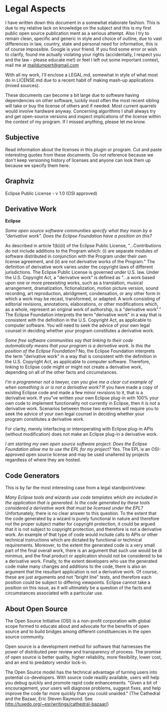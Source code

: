 
Legal Aspects
=============

I have written down this document in a somewhat elaborate fashion. This is due
to my relative lack on knowledge on the subject and this is my first public
open source publication ment as a serious attempt. Also I try to remain clean,
specific and generic in style and choice of outline, due to vast differences in
law, country, state and personal need for information, this is of course
impossible. Google is your friend. If you find some error or wish to clarify,
found me actually violating your rights (accidentally, I respect you and the
law - please educate me!) or feel I left out some important context, mail me at
maildumpert@gmail.com

With all my work, I'll enclose a LEGAL.md, somewhat in style of what most do in
LICENSE.md due to a recent habit of making mash-up applications (mixed sources).

These documents can become a bit large due to software having dependencies on
other software, luckily most often the most recent sibling will take or buy the
license of others and if needed. Most current quarrels would involve hardware
anyway. Concerning algorithms I shall always try and get open-source versions
and inspect implications of the license within the context of my program. If I
missed anything, please let me know.

Subjective
----------

Read information about the licenses in this plugin or program. Cut and paste
interesting quotes from these documents. Do not reference because we don't
keep versioning history of licenses and anyone can look them up because we
specify them here.

Graphviz
--------

Eclipse Public License - v 1.0 (OSI approved)


Derivative Work
---------------

__Eclipse__

_Some open source software communities specify what they mean by a "derivative
work". Does the Eclipse Foundation have a position on this?_

As described in article 1(b)(ii) of the Eclipse Public License,
"...Contributions do not include additions to the Program which: (i) are
separate modules of software distributed in conjunction with the Program under
their own license agreement, and (ii) are not derivative works of the Program."
The definition of derivative work varies under the copyright laws of different
jurisdictions. The Eclipse Public License is governed under U.S. law. Under the
U.S. Copyright Act, a "derivative work" is defined as "...a work based upon one
or more preexisting works, such as a translation, musical arrangement,
dramatization, fictionalization, motion picture version, sound recording, art
reproduction, abridgment, condensation, or any other form in which a work may
be recast, transformed, or adapted. A work consisting of editorial revisions,
annotations, elaborations, or other modifications which, as a whole, represent
an original work of authorship, is a "derivative work"." The Eclipse Foundation
interprets the term "derivative work" in a way that is consistent with the
definition in the U.S. Copyright Act, as applicable to computer software. You
will need to seek the advice of your own legal counsel in deciding whether your
program constitutes a derivative work.

_Some free software communities say that linking to their code automatically
means that your program is a derivative work. Is this the position of the
Eclipse Foundation?_ No, the Eclipse Foundation interprets the term "derivative
work" in a way that is consistent with the definition in the U.S. Copyright
Act, as applicable to computer software. Therefore, linking to Eclipse code
might or might not create a derivative work, depending on all of the other
facts and circumstances.

_I‘m a programmer not a lawyer, can you give me a clear cut example of when
something is or is not a derivative work?_ If you have made a copy of existing
Eclipse code and made a few minor revisions to it, that is a derivative work.
If you"ve written your own Eclipse plug-in with 100% your own code to implement
functionality not currently in Eclipse, then it is not a derivative work.
Scenarios between those two extremes will require you to seek the advice of
your own legal counsel in deciding whether your program constitutes a
derivative work.

For clarity, merely interfacing or interoperating with Eclipse plug-in APIs
(without modification) does not make an Eclipse plug-in a derivative work.

_I am starting my own open source software project. Does the Eclipse Foundation
allow me to use the EPL for my project?_ Yes. The EPL is an OSI-approved open
source license and may be used unaltered by projects regardless of where they
are hosted.

Code Generators
---------------

This is by far the most interesting case from a legal standpoint/view:

_Many Eclipse tools and wizards use code templates which are included in the
application that is generated. Is the code generated by these tools considered
a derivative work that must be licensed under the EPL?_ Unfortunately, there is
no clear answer to this question. To the extent that the code generated by a
wizard is purely functional in nature and therefore not the proper subject
matter for copyright protection, it could be argued that it is not subject to
copyright protection, and therefore is not a derivative work. An example of
that type of code would include calls to APIs or other technical instructions
which are dictated by functional or technical requirements. Moreover, to the
extent the generated code is a very small part of the final overall work, there
is an argument that such use would be di minimus, and the final product or
application should not be considered to be a derivative work. Finally, to the
extent developers who use the generated code make many changes and additions to
the code, there is also an argument that the resultant application is not a
derivative work. Of course, these are just arguments and not "bright line"
tests, and therefore each position could be subject to differing viewpoints.
Eclipse cannot take a position on this issue, as it will ultimately be a
question of the facts and circumstances associated with a particular use.

About Open Source
-----------------

The Open Source Initiative (OSI) is a non-profit corporation with global scope
formed to educate about and advocate for the benefits of open source and to
build bridges among different constituencies in the open source community.

Open source is a development method for software that harnesses the power of
distributed peer review and transparency of process. The promise of open source
is better quality, higher reliability, more flexibility, lower cost, and an end
to predatory vendor lock-in.

The Open Source model has the technical advantage of turning users into
potential co-developers. With source code readily available, users will help
you debug quickly and promote rapid code enhancements. "Given a bit of
encouragement, your users will diagnose problems, suggest fixes, and help
improve the code far more quickly than you could unaided." (The Cathedral and
the Bazaar, Eric Steven Raymond. See
http://tuxedo.org/~esr/writings/cathedral-bazaar/)


